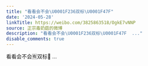 ```yaml
---
title: "看看会不会\U0001F236双标\U0001F47F"
date: '2024-05-28'
linkTitle: https://weibo.com/3825863518/OgkE7vNNP
source: 正宗毒奶菇的微博
description: "看看会不会\U0001F236双标\U0001F47F  ..."
disable_comments: true
---
```

看看会不会🈶双标👿  ...